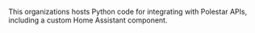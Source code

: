 This organizations hosts Python code for integrating with Polestar APIs, including a custom Home Assistant component.
